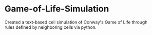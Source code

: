 # Game-of-Life-Simulation

Created a text-based cell simulation of Conway's Game of Life through rules defined by neighboring cells via python. 
